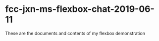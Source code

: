 # fcc-jxn-ms-flexbox-chat-2019-06-11
These are the documents and contents of my flexbox demonstration
